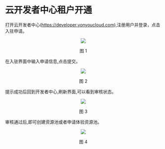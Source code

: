 # 云开发者中心租户开通

  打开云开发者中心(https://developer.yonyoucloud.com),注册用户并登录，点击入驻申请。
<div align=center>
<img src="/articles/cloud/3-/images/01.png"/>
</div>
<p align="center">图 1</p>

  在入驻界面中输入申请信息,点击提交。
<div align=center>
<img src="/articles/cloud/3-/images/02.png"/>
</div>
<p align="center">图 2</p>

  提示成功后回到开发者中心,刷新界面,可以看到审核状态。
<div align=center>
<img src="/articles/cloud/3-/images/3.png"/>
</div>
<p align="center">图 3</p>

  审核通过后,即可创建资源池或者申请体验资源池。
<div align=center>
<img src="/articles/cloud/images/image3.png"/>
</div>
<p align="center">图 4</p>
